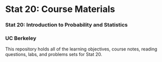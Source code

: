 # Stat 20: Course Materials
### Stat 20: Introduction to Probability and Statistics
### UC Berkeley

This repository holds all of the learning objectives, course notes, reading questions, labs, and problems sets for Stat 20.